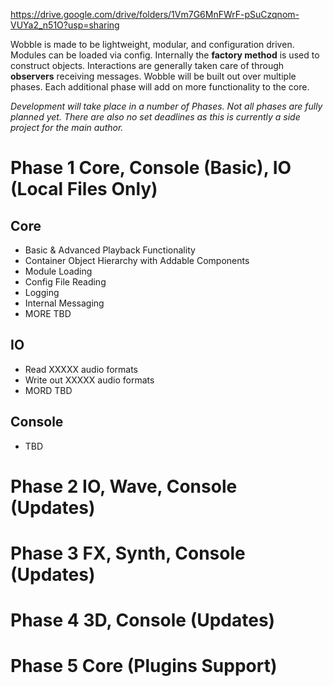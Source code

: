 https://drive.google.com/drive/folders/1Vm7G6MnFWrF-pSuCzqnom-VUYa2_n51O?usp=sharing

Wobble is made to be lightweight, modular, and configuration driven. Modules can be loaded via config. Internally the **factory method** is used to construct objects. Interactions are generally taken care of through **observers** receiving messages. Wobble will be built out over multiple phases. Each additional phase will add on more functionality to the core.

*Development will take place in a number of Phases. Not all phases are fully planned yet. There are also no set deadlines as this is currently a side project for the main author.*

# Phase 1 Core, Console (Basic), IO (Local Files Only)
## Core
- Basic & Advanced Playback Functionality
- Container Object Hierarchy with Addable Components
- Module Loading
- Config File Reading
- Logging
- Internal Messaging
- MORE TBD

## IO
- Read XXXXX audio formats
- Write out XXXXX audio formats
- MORD TBD
## Console
- TBD

# Phase 2 IO, Wave, Console (Updates)

# Phase 3 FX, Synth, Console (Updates)

# Phase 4 3D, Console (Updates)

# Phase 5 Core (Plugins Support)
